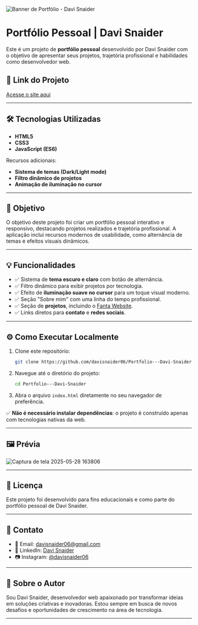 
![Banner de Portfólio - Davi Snaider](https://github.com/user-attachments/assets/9f7f5396-e2bd-4ce9-b4a1-9c225e5a7a23)

# Portfólio Pessoal | Davi Snaider

Este é um projeto de **portfólio pessoal** desenvolvido por Davi Snaider com o objetivo de apresentar seus projetos, trajetória profissional e habilidades como desenvolvedor web.

## 🔗 Link do Projeto

[Acesse o site aqui](https://portifolio-davi-snaider.netlify.app/)

---

## 🛠️ Tecnologias Utilizadas

* **HTML5**
* **CSS3**
* **JavaScript (ES6)**

Recursos adicionais:

* **Sistema de temas (Dark/Light mode)**
* **Filtro dinâmico de projetos**
* **Animação de iluminação no cursor**

---

## 🎯 Objetivo

O objetivo deste projeto foi criar um portfólio pessoal interativo e responsivo, destacando projetos realizados e trajetória profissional. A aplicação inclui recursos modernos de usabilidade, como alternância de temas e efeitos visuais dinâmicos.

---

## 💡 Funcionalidades

* ✅ Sistema de **tema escuro e claro** com botão de alternância.
* ✅ Filtro dinâmico para exibir projetos por tecnologia.
* ✅ Efeito de **iluminação suave no cursor** para um toque visual moderno.
* ✅ Seção "Sobre mim" com uma linha do tempo profissional.
* ✅ Seção de **projetos**, incluindo o [Fanta Website](https://fanta-websitebysnaider.netlify.app/).
* ✅ Links diretos para **contato** e **redes sociais**.

---

## ⚙️ Como Executar Localmente

1. Clone este repositório:

   ```bash
   git clone https://github.com/davisnaider06/Portfolio---Davi-Snaider.git
   ```

2. Navegue até o diretório do projeto:

   ```bash
   cd Portfolio---Davi-Snaider
   ```

3. Abra o arquivo `index.html` diretamente no seu navegador de preferência.

✅ **Não é necessário instalar dependências**: o projeto é construído apenas com tecnologias nativas da web.

---

## 🖼️ Prévia

![Captura de tela 2025-05-28 163806](https://github.com/user-attachments/assets/ea6da29f-61ff-4912-bff4-cc3647cb2206)

---


## 📄 Licença

Este projeto foi desenvolvido para fins educacionais e como parte do portfólio pessoal de Davi Snaider.

---

## 🙌 Contato

* 📧 Email: [davisnaider06@gmail.com](mailto:davisnaider06@gmail.com)
* 💼 LinkedIn: [Davi Snaider](https://www.linkedin.com/in/davi-s-a7a99432b/)
* 📷 Instagram: [@davisnaider06](https://www.instagram.com/davisnaider06/)

---

## 🚀 Sobre o Autor

Sou Davi Snaider, desenvolvedor web apaixonado por transformar ideias em soluções criativas e inovadoras. Estou sempre em busca de novos desafios e oportunidades de crescimento na área de tecnologia.

---
